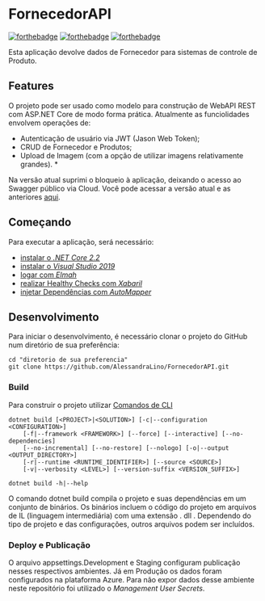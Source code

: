 # FornecedorAPI
[![forthebadge](https://forthebadge.com/images/badges/made-with-c-sharp.svg)](https://forthebadge.com)
[![forthebadge](https://forthebadge.com/images/badges/built-with-love.svg)](https://forthebadge.com)
[![forthebadge](https://forthebadge.com/images/badges/makes-people-smile.svg)](https://devioapi.azurewebsites.net/swagger/index.html)

Esta aplicação devolve dados de Fornecedor para sistemas de controle de Produto. 

## Features

O projeto pode ser usado como modelo para construção de WebAPI REST com ASP.NET Core de modo forma prática.
Atualmente as funciolidades envolvem operações de: 

- Autenticação de usuário via JWT (Jason Web Token); 
- CRUD de Fornecedor e Produtos;
- Upload de Imagem (com a opção de utilizar imagens relativamente grandes). *

 Na versão atual suprimi o bloqueio à aplicação, deixando o acesso ao Swagger público via Cloud.
 Você pode acessar a versão atual e as anteriores [aqui](https://devioapi.azurewebsites.net/swagger/index.html).

## Começando

Para executar a aplicação, será necessário:

- [instalar o _.NET Core 2.2_](https://dotnet.microsoft.com/download/dotnet/2.2)
- [instalar o _Visual Studio 2019_](https://visualstudio.microsoft.com/pt-br/downloads/)
- [logar com _Elmah_](https://elmah.io/features/asp-net-core/)
- [realizar Healthy Checks com _Xabaril_](https://github.com/Xabaril/AspNetCore.Diagnostics.HealthChecks)
- [injetar Dependências com _AutoMapper_](https://github.com/AutoMapper/AutoMapper.Extensions.Microsoft.DependencyInjection)

## Desenvolvimento

Para iniciar o desenvolvimento, é necessário clonar o projeto do GitHub num diretório de sua preferência:

```shell
cd "diretorio de sua preferencia"
git clone https://github.com/AlessandraLino/FornecedorAPI.git
```

### Build

Para construir o projeto utilizar [Comandos de CLI](https://docs.microsoft.com/pt-br/dotnet/core/tools/)

```shell
dotnet build [<PROJECT>|<SOLUTION>] [-c|--configuration <CONFIGURATION>]
    [-f|--framework <FRAMEWORK>] [--force] [--interactive] [--no-dependencies]
    [--no-incremental] [--no-restore] [--nologo] [-o|--output <OUTPUT_DIRECTORY>]
    [-r|--runtime <RUNTIME_IDENTIFIER>] [--source <SOURCE>]
    [-v|--verbosity <LEVEL>] [--version-suffix <VERSION_SUFFIX>]

dotnet build -h|--help

```

O comando dotnet build compila o projeto e suas dependências em um conjunto de binários. Os binários incluem o código do projeto em arquivos de IL (linguagem intermediária) com uma extensão . dll . 
Dependendo do tipo de projeto e das configurações, outros arquivos podem ser incluídos.

### Deploy e Publicação

O arquivo appsettings.Development e Staging configuram publicação nesses respectivos ambientes. Já em Produção os dados foram configurados na plataforma Azure. 
Para não expor dados desse ambiente neste repositório foi utilizado o _Management User Secrets_. 








